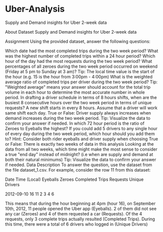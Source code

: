 # Uber-Analysis
Supply and Demand insights for Uber 2-week data

About Dataset
Supply and Demand insights for Uber 2-week data


Assignment
Using the provided dataset, answer the following questions:

Which date had the most completed trips during the two week period?
What was the highest number of completed trips within a 24 hour period?
Which hour of the day had the most requests during the two week period?
What percentages of all zeroes during the two week period occurred on weekend (Friday at 5 pm to Sunday at 3 am)? Tip: The local time value is the start of the hour (e.g. 15 is the hour from 3:00pm - 4:00pm)
What is the weighted average ratio of completed trips per driver during the two week period? Tip: "Weighted average" means your answer should account for the total trip volume in each hour to determine the most accurate number in whole period.
In drafting a driver schedule in terms of 8 hours shifts, when are the busiest 8 consecutive hours over the two week period in terms of unique requests? A new shift starts in every 8 hours. Assume that a driver will work same shift each day.
True or False: Driver supply always increases when demand increases during the two week period. Tip: Visualize the data to confirm your answer if needed.
In which 72 hour period is the ratio of Zeroes to Eyeballs the highest?
If you could add 5 drivers to any single hour of every day during the two week period, which hour should you add them to? Hint: Consider both rider eyeballs and driver supply when choosing
True or False: There is exactly two weeks of data in this analysis
Looking at the data from all two weeks, which time might make the most sense to consider a true "end day" instead of midnight? (i.e when are supply and demand at both their natural minimums) Tip: Visualize the data to confirm your answer if needed.
Data Description
To answer the question, use the dataset from the file dataset_1.csv. For example, consider the row 11 from this dataset:

Date Time (Local) Eyeballs Zeroes Completed Trips Requests Unique Drivers

2012-09-10 16 11 2 3 4 6

This means that during the hour beginning at 4pm (hour 16), on September 10th, 2012, 11 people opened the Uber app (Eyeballs). 2 of them did not see any car (Zeroes) and 4 of them requested a car (Requests). Of the 4 requests, only 3 complete trips actually resulted (Completed Trips). During this time, there were a total of 6 drivers who logged in (Unique Drivers)
